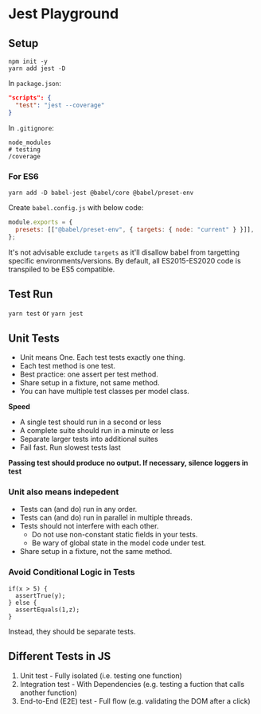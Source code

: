 # Jest Playground

## Setup

```
npm init -y
yarn add jest -D
```

In `package.json`:

```json
"scripts": {
  "test": "jest --coverage"
}
```

In `.gitignore`:

```
node_modules
# testing
/coverage
```

### For ES6

```
yarn add -D babel-jest @babel/core @babel/preset-env
```

Create `babel.config.js` with below code:

```js
module.exports = {
  presets: [["@babel/preset-env", { targets: { node: "current" } }]],
};
```

It's not advisable exclude `targets` as it'll disallow babel from targetting specific environments/versions.
By default, all ES2015-ES2020 code is transpiled to be ES5 compatible.

## Test Run

`yarn test` or `yarn jest`

## Unit Tests

- Unit means One. Each test tests exactly one thing.
- Each test method is one test.
- Best practice: one assert per test method.
- Share setup in a fixture, not same method.
- You can have multiple test classes per model class.

**Speed**

- A single test should run in a second or less
- A complete suite should run in a minute or less
- Separate larger tests into additional suites
- Fail fast. Run slowest tests last

**Passing test should produce no output. If necessary, silence loggers in test**

### Unit also means indepedent

- Tests can (and do) run in any order.
- Tests can (and do) run in parallel in multiple threads.
- Tests should not interfere with each other.
  - Do not use non-constant static fields in your tests.
  - Be wary of global state in the model code under test.
- Share setup in a fixture, not the same method.

### Avoid Conditional Logic in Tests

```
if(x > 5) {
  assertTrue(y);
} else {
  assertEquals(1,z);
}
```

Instead, they should be separate tests.

## Different Tests in JS

1. Unit test - Fully isolated (i.e. testing one function)
2. Integration test - With Dependencies (e.g. testing a fuction that calls another function)
3. End-to-End (E2E) test - Full flow (e.g. validating the DOM after a click)
